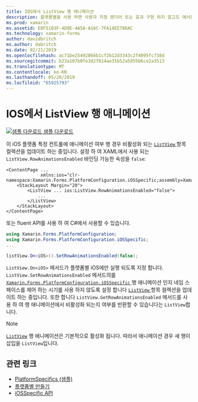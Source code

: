 ```yaml
---
title: IOS에서 ListView 행 애니메이션
description: 플랫폼별을 사용 하면 사용자 지정 렌더러 또는 효과 구현 하지 않고도 에서만 특정 플랫폼에서 사용할 수 있는 기능을 사용할 수 있습니다. 이 문서에서는 ListView 항목 컬렉션에 업데이트할 때 행 애니메이션 비활성화 되는지 여부를 제어 하는 iOS 플랫폼 전용을 사용 하는 방법을 설명 합니다.
ms.prod: xamarin
ms.assetid: E8F5103F-4D8E-4A5A-A16C-7FA14EE786AC
ms.technology: xamarin-forms
author: davidbritch
ms.author: dabritch
ms.date: 02/21/2019
ms.openlocfilehash: ac71be25492866b1cf2b12d3343c2f4095fc738d
ms.sourcegitcommit: b23a107b0fe3d2f814ae35b52a5855b6ce2a3513
ms.translationtype: MT
ms.contentlocale: ko-KR
ms.lasthandoff: 05/20/2019
ms.locfileid: "65925793"
---
```

# <a name="listview-row-animations-on-ios"></a>IOS에서 ListView 행 애니메이션

[![샘플 다운로드](~/media/shared/download.png) 샘플 다운로드](https://developer.xamarin.com/samples/xamarin-forms/UserInterface/PlatformSpecifics/)

이 iOS 플랫폼 특정 컨트롤에 애니메이션 여부 행 경우 비활성화 되는 [ `ListView` ](xref:Xamarin.Forms.ListView) 항목 컬렉션을 업데이트 하는 중입니다. 설정 하 여 XAML에서 사용 되는 `ListView.RowAnimationsEnabled` 바인딩 가능한 속성을 `false`:

```xaml
<ContentPage ...
             xmlns:ios="clr-namespace:Xamarin.Forms.PlatformConfiguration.iOSSpecific;assembly=Xamarin.Forms.Core">
    <StackLayout Margin="20">
        <ListView ... ios:ListView.RowAnimationsEnabled="false">
            ...
        </ListView>
    </StackLayout>
</ContentPage>
```

또는 fluent API를 사용 하 여 C#에서 사용할 수 있습니다.

```csharp
using Xamarin.Forms.PlatformConfiguration;
using Xamarin.Forms.PlatformConfiguration.iOSSpecific;
...

listView.On<iOS>().SetRowAnimationsEnabled(false);
```

`ListView.On<iOS>` 메서드가 플랫폼별 iOS에만 실행 되도록 지정 합니다. `ListView.SetRowAnimationsEnabled` 메서드의를 [ `Xamarin.Forms.PlatformConfiguration.iOSSpecific` ](xref:Xamarin.Forms.PlatformConfiguration.iOSSpecific) 행 애니메이션 인지 네임 스페이스를 제어 하는 시기를 사용 하지 않도록 설정 합니다 [ `ListView` ](xref:Xamarin.Forms.ListView) 항목 컬렉션을 업데이트 하는 중입니다. 또한 합니다 `ListView.GetRowAnimationsEnabled` 메서드를 사용 하 여 행 애니메이션에서 비활성화 되는지 여부를 반환할 수 있습니다는 `ListView`합니다.

> [!NOTE]
> [`ListView`](xref:Xamarin.Forms.ListView) 행 애니메이션은 기본적으로 활성화 됩니다. 따라서 애니메이션 경우 새 행이 삽입을 `ListView`입니다.

## <a name="related-links"></a>관련 링크

- [PlatformSpecifics (샘플)](https://developer.xamarin.com/samples/xamarin-forms/UserInterface/PlatformSpecifics/)
- [플랫폼별 만들기](~/xamarin-forms/platform/platform-specifics/index.md#creating-platform-specifics)
- [iOSSpecific API](xref:Xamarin.Forms.PlatformConfiguration.iOSSpecific)
